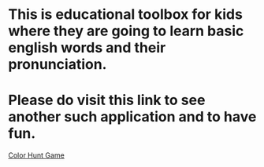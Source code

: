 # This is educational toolbox for kids where they are going to learn basic english words and their pronunciation.

# Please do visit this link to see another such application and to have fun.

[Color Hunt Game](https://github.com/syash2581/colorhuntgame/tree/main/output)
